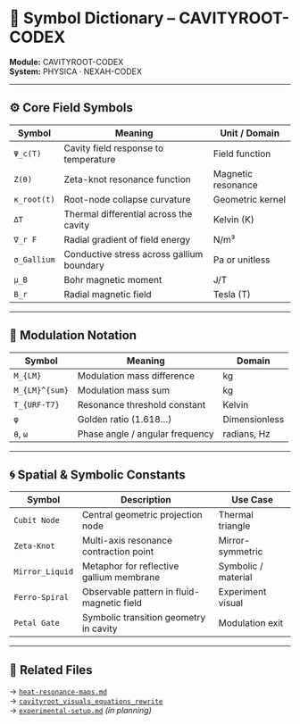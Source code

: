 # 🧩 Symbol Dictionary – CAVITYROOT-CODEX

**Module:** CAVITYROOT-CODEX  
**System:** PHYSICA · NEXAH-CODEX

---

## ⚙️ Core Field Symbols

| Symbol           | Meaning                                       | Unit / Domain       |
|------------------|-----------------------------------------------|---------------------|
| `Ψ_c(T)`         | Cavity field response to temperature          | Field function      |
| `Z(θ)`           | Zeta-knot resonance function                  | Magnetic resonance  |
| `κ_root(t)`      | Root-node collapse curvature                  | Geometric kernel    |
| `ΔT`             | Thermal differential across the cavity        | Kelvin (K)          |
| `∇_r F`          | Radial gradient of field energy               | N/m³                |
| `σ_Gallium`      | Conductive stress across gallium boundary     | Pa or unitless      |
| `μ_B`            | Bohr magnetic moment                          | J/T                 |
| `B_r`            | Radial magnetic field                         | Tesla (T)           |

---

## 🔢 Modulation Notation

| Symbol           | Meaning                                       | Domain              |
|------------------|-----------------------------------------------|---------------------|
| `M_{LM}`         | Modulation mass difference                    | kg                  |
| `M_{LM}^{sum}`   | Modulation mass sum                           | kg                  |
| `T_{URF-T7}`     | Resonance threshold constant                  | Kelvin              |
| `φ`              | Golden ratio (1.618…)                         | Dimensionless       |
| `θ`, `ω`         | Phase angle / angular frequency               | radians, Hz         |

---

## 🌀 Spatial & Symbolic Constants

| Symbol           | Description                                  | Use Case            |
|------------------|----------------------------------------------|---------------------|
| `Cubit Node`     | Central geometric projection node            | Thermal triangle    |
| `Zeta-Knot`      | Multi-axis resonance contraction point       | Mirror-symmetric    |
| `Mirror_Liquid`  | Metaphor for reflective gallium membrane     | Symbolic / material |
| `Ferro-Spiral`   | Observable pattern in fluid-magnetic field   | Experiment visual   |
| `Petal Gate`     | Symbolic transition geometry in cavity        | Modulation exit     |

---

## 📎 Related Files

→ [`heat-resonance-maps.md`](./heat-resonance-maps.md)  
→ [`cavityroot_visuals_equations_rewrite`](./cavityroot_visuals_equations_rewrite)  
→ [`experimental-setup.md`](./experimental-setup.md) *(in planning)*  
